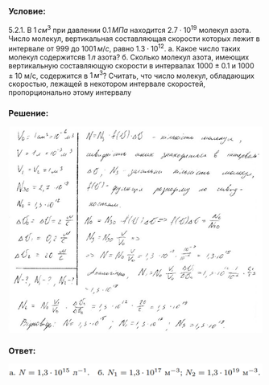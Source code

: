 ###  Условие: 

$5.2.1.$ В $1 \,см^3$ при давлении $0.1 \,МПа$ находится $2.7 \cdot 10^{19}$ молекул азота. Число молекул, вертикальная составляющая скорости которых лежит в интервале от $999$ до $1001 \,м/с$, равно $1.3 \cdot 10^{12}$. а. Какое число таких молекул содержитсяв $1 \,л$ азота? б. Сколько молекул азота, имеющих вертикальную составляющую скорости в интервалах $1000 \pm 0.1$ и $1000 \pm 10$ м/с, содержится в $1 \,м^3$? Считать, что число молекул, обладающих скоростью, лежащей в некотором интервале скоростей, пропорционально этому интервалу 

###  Решение: 

![|640x521, 67%](../../img/5.2.1/1.jpg) 

###  Ответ: 

![|1075x54, 67%](../../img/5.2.1/ans.png) 
